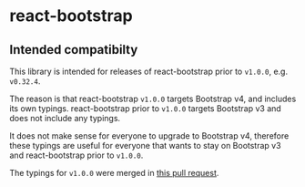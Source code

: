 # react-bootstrap

## Intended compatibilty

This library is intended for releases of react-bootstrap prior to `v1.0.0`, e.g. `v0.32.4`.

The reason is that react-bootstrap `v1.0.0` targets Bootstrap v4, and includes its own
typings. react-bootstrap prior to `v1.0.0` targets Bootstrap v3 and does not include any
typings.

It does not make sense for everyone to upgrade to Bootstrap v4, therefore these typings
are useful for everyone that wants to stay on Bootstrap v3 and react-bootstrap prior to `v1.0.0`.

The typings for `v1.0.0` were merged in [this pull request](https://github.com/react-bootstrap/react-bootstrap/commit/2079b2292afb835d036fcceef47e8938c4a8d86a).
